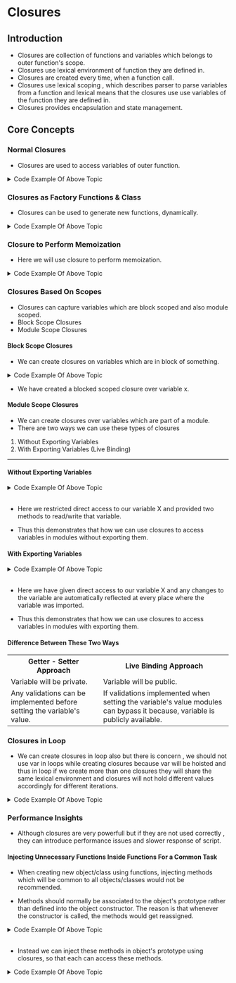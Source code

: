 # Closures

## Introduction

- Closures are collection of functions and variables which belongs to outer function's scope.
- Closures use lexical environment of function they are defined in.
- Closures are created every time, when a function call.
- Closures use lexical scoping , which describes parser to parse variables from a function and lexical means that the closures use use variables of the function they are defined in.
- Closures provides encapsulation and state management.

## Core Concepts

### Normal Closures

- Closures are used to access variables of outer function.

<details><summary>Code Example Of Above Topic</summary>

```Javascript
function generateEncryption(encryptionString) {
  return function (userPassword) {
    return `${userPassword}-${encryptionString}`;
  };
}

const adminEncryptedPass = generateEncryption("admin123");
const userEncryptedPass = generateEncryption("user123");

console.log(adminEncryptedPass("newAdmin"));
console.log(userEncryptedPass("firstUser"));

//Outputs
//newAdmin-admin123
//firstUser-user123
```

</details>

### Closures as Factory Functions & Class

- Closures can be used to generate new functions, dynamically.

<details><summary>Code Example Of Above Topic</summary>

```Javascript
const newCounter = function () {
  let cnt = 0;
  function changeCnt(value) {
    cnt += value;
  }

  return {
    increment() {
      changeCnt(1);
    },
    decrement() {
      changeCnt(-1);
    },
    getValue() {
      return cnt;
    },
  };
};

const firstCounter = newCounter(); // acting as object
const secondCounter = newCounter(); // acting as object

firstCounter.increment();
firstCounter.increment();

console.log(
  `First counter value after adding two : ${firstCounter.getValue()}`
);

firstCounter.decrement();
console.log(
  `First counter value after subtracting one : ${firstCounter.getValue()}`
);

secondCounter.increment();

console.log(
  `Second counter value after adding one : ${secondCounter.getValue()}`
);

secondCounter.decrement();
console.log(
  `Second counter value after subtracting one : ${secondCounter.getValue()}`
);


//Outputs
// First counter value after adding two : 2
// First counter value after subtracting one : 1
// Second counter value after adding one : 1
// Second counter value after subtracting one : 0
```

</details>

### Closure to Perform Memoization

- Here we will use closure to perform memoization.
<details><summary>Code Example Of Above Topic</summary>

```Javascript
function memoize(func) {
    let cache = {};

    return function (key) {
        let startTime = performance.now();
        if (key in cache) {
            let endTime = performance.now();
            return { val: cache[key], time: (endTime - startTime).toFixed(5) };
        }

        let result = func(key);
        cache[key] = result;
        let endTime = performance.now();
        return { val: result, time: (endTime - startTime).toFixed(5) };
    };
}

const double = memoize(num => num * 2);

let { val: doubledValue1, time: time1 } = double(2);
console.log(`Doubled Value ${doubledValue1} returned in ${time1} ms.`);

let { val: doubledValue2, time: time2 } = double(2); // Cached result
console.log(`Doubled Value ${doubledValue2} returned in ${time2} ms. {Cached result}`);

let { val: doubledValue3, time: time3 } = double(3);
console.log(`Doubled Value ${doubledValue3} returned in ${time3} ms.`);

```

</details>

### Closures Based On Scopes

- Closures can capture variables which are block scoped and also module scoped.
- Block Scope Closures
- Module Scope Closures

#### Block Scope Closures

- We can create closures on variables which are in block of something.
<details><summary>Code Example Of Above Topic</summary>

```Javascript
let getX;

{
  let x = 5;
  getX = () => x;
}
console.log(`Value of X : ${x}`); // Outputs ReferenceError: x is not defined
console.log(`Value of X : ${getX()}`); // Outputs 5
```

</details>

- We have created a blocked scoped closure over variable x.

#### Module Scope Closures

- We can create closures over variables which are part of a module.
- There are two ways we can use these types of closures

1. Without Exporting Variables
2. With Exporting Variables (Live Binding)

---

#### Without Exporting Variables

<details><summary>Code Example Of Above Topic</summary>
<details><summary>mainModule.js</summary>

```Javascript
let x = 1;

export const getX = () => x;

export const setX = (val) => {
  x = val;
};
```

</details>

<details><summary>main.js</summary>

```Javascript
import { getX, setX } from "./mainModule.js";

console.log(`${getX()}`); // Outputs 1

setX(2);

console.log(`${getX()}`); // Outputs 2
```

</details>

</details>
<br />

- Here we restricted direct access to our variable X and provided two methods to read/write that variable.

- Thus this demonstrates that how we can use closures to access variables in modules without exporting them.

#### With Exporting Variables

<details><summary>Code Example Of Above Topic</summary>
<details><summary>mainModule.js</summary>

```Javascript
export let x = 1;

export const setX = (val) => {
  x = val;
};
```

</details>

<details><summary>getter.js</summary>

```Javascript

import { x } from './mainModule.js';

export const getX = () => x;
}

```

</details>

<details><summary>main.js</summary>

```Javascript
import { setX } from "./mainModule.js";
import { getX } from "./getter.js";

console.log(`${getX()}`);

setX(2);

console.log(`${getX()}`);
```

</details>

</details>
<br />

- Here we have given direct access to our variable X and any changes to the variable are automatically reflected at every place where the variable was imported.

- Thus this demonstrates that how we can use closures to access variables in modules with exporting them.

#### Difference Between These Two Ways

<table>

  <tr>
    <th>Getter - Setter Approach</th>
    <th>Live Binding Approach</th>
  </tr>

  <tr>
    <td>Variable will be private.</td>
    <td>Variable will be public.</td>
  </tr>

  <tr>
    <td>Any validations can be implemented before setting the variable's value.</td>
    <td>If validations implemented when setting the variable's value modules can bypass it because, variable is publicly available.</td>
  </tr>

</table>

### Closures in Loop

- We can create closures in loop also but there is concern , we should not use var in loops while creating closures because var will be hoisted and thus in loop if we create more than one closures they will share the same lexical environment and closures will not hold different values accordingly for different iterations.

<details><summary>Code Example Of Above Topic</summary>

```Javascript
function showFieldSuggestion (fieldSuggestion) {
  document.getElementById('field_suggestion').textContent = fieldSuggestion;
}

function setupFieldsSuggestion() {
  const fields = [
    {
      id: "neural_networks", 
      fieldSuggestion: "You should explore Artificial Intelligence and Machine Learning!"
    },
    {
      id: "ethical_hacking", 
      fieldSuggestion: "You should consider the Cybersecurity field!"
    },
    {
      id: "responsive_design", 
      fieldSuggestion: "You should pursue Web Development!"
    }
];

  fields.forEach((field)=> {
    document.getElementById(field.id).isChecked = function () {
      showField (field.fieldSuggestion);
    }
  });

}

setupFieldsSuggestion();
```

</details>

### Performance Insights

- Although closures are very powerfull but if they are not used correctly , they can introduce performance issues and slower response of script.

#### Injecting Unnecessary Functions Inside Functions For a Common Task

- When creating new object/class using functions, injecting methods which will be common to all objects/classes would not be recommended.

- Methods should normally be associated to the object's prototype rather than defined into the object constructor. The reason is that whenever the constructor is called, the methods would get reassigned.

<details><summary>Code Example Of Above Topic</summary>

```Javascript
function itemObj (name,message) {
  this.name = name.toString;
  this.message = message.toString;

  this.getName = function () {
    return this.name;
  };
  this.getMessage = function () {
    return this.message;
  };
}

```

</details>
<br />

- Instead we can inject these methods in object's prototype using closures, so that each can access these methods.

<details><summary>Code Example Of Above Topic</summary>

```Javascript
function itemObj (name,message) {
  this.name = name.toString;
  this.message = message.toString;
}

itemObj.prototype.getName = function () {
    return this.name;
};
itemObj.prototype.getMessage = function () {
    return this.message;
};

```

</details>

